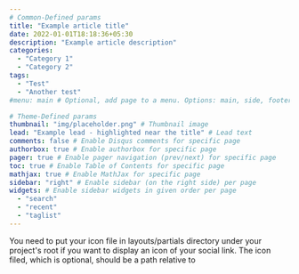 ```yaml
---
# Common-Defined params
title: "Example article title"
date: 2022-01-01T18:18:36+05:30
description: "Example article description"
categories:
  - "Category 1"
  - "Category 2"
tags:
  - "Test"
  - "Another test"
#menu: main # Optional, add page to a menu. Options: main, side, footer

# Theme-Defined params
thumbnail: "img/placeholder.png" # Thumbnail image
lead: "Example lead - highlighted near the title" # Lead text
comments: false # Enable Disqus comments for specific page
authorbox: true # Enable authorbox for specific page
pager: true # Enable pager navigation (prev/next) for specific page
toc: true # Enable Table of Contents for specific page
mathjax: true # Enable MathJax for specific page
sidebar: "right" # Enable sidebar (on the right side) per page
widgets: # Enable sidebar widgets in given order per page
  - "search"
  - "recent"
  - "taglist"
---
```

 You need to put your icon file in layouts/partials directory under your project's root if you want to display an icon of your social link. The icon filed, which is optional, should be a path relative to